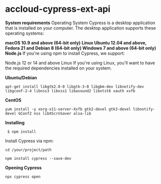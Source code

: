 # accloud-cypress-ext-api
**System requirements**
Operating System
Cypress is a desktop application that is installed on your computer. The desktop application supports these operating systems:

**macOS 10.9 and above (64-bit only)**
**Linux Ubuntu 12.04 and above, Fedora 21 and Debian 8 (64-bit only)
Windows 7 and above (64-bit only)
Node.js**
If you're using npm to install Cypress, we support:

Node.js 12 or 14 and above
Linux
If you're using Linux, you'll want to have the required dependencies installed on your system.

**Ubuntu/Debian**

`apt-get install libgtk2.0-0 libgtk-3-0 libgbm-dev libnotify-dev libgconf-2-4 libnss3 libxss1 libasound2 libxtst6 xauth xvfb`

**CentOS**

`yum install -y xorg-x11-server-Xvfb gtk2-devel gtk3-devel libnotify-devel GConf2 nss libXScrnSaver alsa-lib`

**Installing**

 ` $ npm install`
 
Install Cypress via npm:

`cd /your/project/path`

`npm install cypress --save-dev`

**Opening Cypress**

`npx cypress open`

